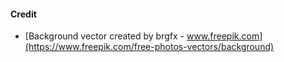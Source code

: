#### Credit
- [Background vector created by brgfx - www.freepik.com](https://www.freepik.com/free-photos-vectors/background)